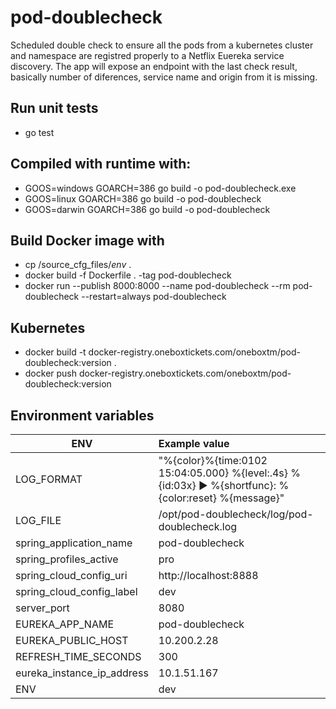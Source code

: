 # pod-doublecheck
Scheduled double check to ensure all the pods from a kubernetes cluster and namespace are registred properly to a Netflix Euereka service discovery.
The app will expose an endpoint with the last check result, basically number of diferences, service name and origin from it is missing.


## Run unit tests
+ go test

## Compiled with runtime with:
+ GOOS=windows GOARCH=386 go build -o pod-doublecheck.exe
+ GOOS=linux GOARCH=386 go build -o pod-doublecheck
+ GOOS=darwin GOARCH=386 go build -o pod-doublecheck

## Build Docker image with
+ cp /source_cfg_files/*env* .
+ docker build -f Dockerfile . -tag pod-doublecheck
+ docker run --publish 8000:8000 --name pod-doublecheck --rm pod-doublecheck --restart=always pod-doublecheck

## Kubernetes
+ docker build -t docker-registry.oneboxtickets.com/oneboxtm/pod-doublecheck:version .
+ docker push docker-registry.oneboxtickets.com/oneboxtm/pod-doublecheck:version

## Environment variables
| ENV                        | Example value           |
| -------------------------- |:----------------------- |
| LOG_FORMAT                 | "%{color}%{time:0102 15:04:05.000} %{level:.4s} %{id:03x} ▶ %{shortfunc}: %{color:reset} %{message}" |
| LOG_FILE                   | /opt/pod-doublecheck/log/pod-doublecheck.log |
| spring_application_name    | pod-doublecheck |
| spring_profiles_active     | pro |
| spring_cloud_config_uri    | http://localhost:8888 |
| spring_cloud_config_label  | dev |
| server_port                | 8080 |
| EUREKA_APP_NAME            | pod-doublecheck |
| EUREKA_PUBLIC_HOST         | 10.200.2.28 |
| REFRESH_TIME_SECONDS       | 300 |
| eureka_instance_ip_address | 10.1.51.167 |
| ENV                        | dev |
